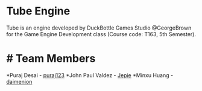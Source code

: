 # Tube Engine
Tube is an engine developed by DuckBottle Games Studio @GeorgeBrown for the Game Engine Development class (Course code: T163, 5th Semester).

# # Team Members
*Puraj Desai - [puraj123](https://github.com/puraj123)
*John Paul Valdez - [Jepie](https://github.com/Jepie)
*Minxu Huang - [daimenion](https://github.com/daimenion)

